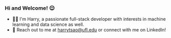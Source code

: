 ### Hi and Welcome! 😌
- 🧑‍💻 I'm Harry, a passionate full-stack developer with interests in machine learning and data science as well. 
- 💪 Reach out to me at harrytsao@ufl.edu or connect with me on LinkedIn!

<!--
**harryytsao/harryytsao** is a ✨ _special_ ✨ rep👋ository because its `README.md` (this file) appears on your GitHub profile.

Here are some ideas to get you started:

- 🔭 I’m currently working on ...
- 🌱 I’m currently learning ...
- 👯 I’m looking to collaborate on ...
- 🤔 I’m looking for help with ...
- 💬 Ask me about ...
- 📫 How to reach me: ...
- 😄 Pronouns: ...
- ⚡ Fun fact: ...
-->
